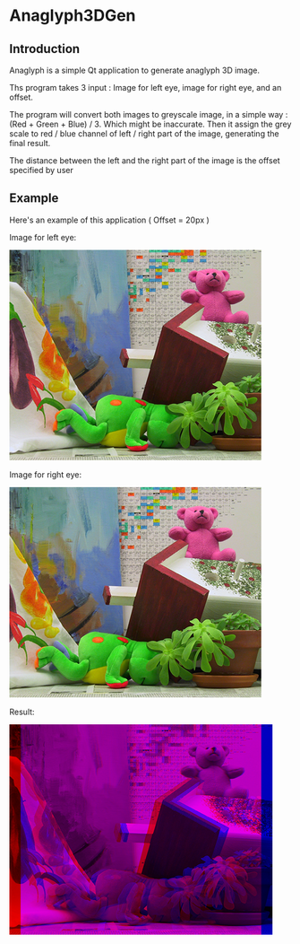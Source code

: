# Anaglyph3DGen

## Introduction

Anaglyph is a simple Qt application to generate anaglyph 3D image.

Ths program takes 3 input : Image for left eye, image for right eye, and an offset.

The program will convert both images to greyscale image, in a simple way : (Red + Green + Blue) / 3. Which might be inaccurate.
Then it assign the grey scale to red / blue channel of left / right part of the image, generating the final result.

The distance between the left and the right part of the image is the offset specified by user

## Example

Here's an example of this application ( Offset = 20px )

Image for left eye: 

![Image for left eye](https://github.com/tansinan/Anaglyph3DGen/blob/master/Example/Picture_Left.png)

Image for right eye: 

![Image for left eye](https://github.com/tansinan/Anaglyph3DGen/blob/master/Example/Picture_Right.png)

Result: 

![Result](https://github.com/tansinan/Anaglyph3DGen/blob/master/Example/Result.bmp)
